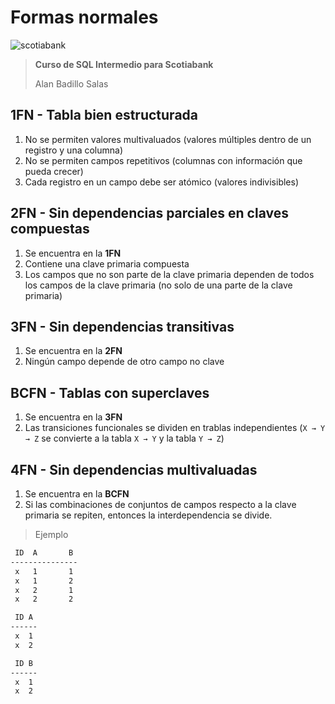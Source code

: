 # Formas normales

![scotiabank](https://mma.prnewswire.com/media/1004365/Scotiabank_Scotiabank_delivers_Ultimate_value_and_rewards_with_t.jpg?p=facebook)

> **Curso de SQL Intermedio para Scotiabank**
> 
> Alan Badillo Salas

## 1FN - Tabla bien estructurada

1. No se permiten valores multivaluados (valores múltiples dentro de un registro y una columna)
2. No se permiten campos repetitivos (columnas con información que pueda crecer)
3. Cada registro en un campo debe ser atómico (valores indivisibles)

## 2FN - Sin dependencias parciales en claves compuestas

1. Se encuentra en la **1FN**
2. Contiene una clave primaria compuesta
3. Los campos que no son parte de la clave primaria dependen de todos los campos de la clave primaria (no solo de una parte de la clave primaria)

## 3FN - Sin dependencias transitivas

1. Se encuentra en la **2FN**
2. Ningún campo depende de otro campo no clave

## BCFN - Tablas con superclaves

1. Se encuentra en la **3FN**
2. Las transiciones funcionales se dividen en trablas independientes (`X → Y → Z` se convierte a la tabla `X → Y` y la tabla `Y → Z`)

## 4FN - Sin dependencias multivaluadas

1. Se encuentra en la **BCFN**
2. Si las combinaciones de conjuntos de campos respecto a la clave primaria se repiten, entonces la interdependencia se divide.

> Ejemplo

```txt
 ID  A       B
---------------
 x   1       1
 x   1       2
 x   2       1
 x   2       2

 ID A
------
 x  1
 x  2

 ID B
------
 x  1
 x  2
```

